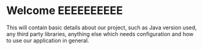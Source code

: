 # Welcome EEEEEEEEEE
This will contain basic details about our project, such as Java version used, any third party libraries, anything else which needs configuration and how to use our application in general. 